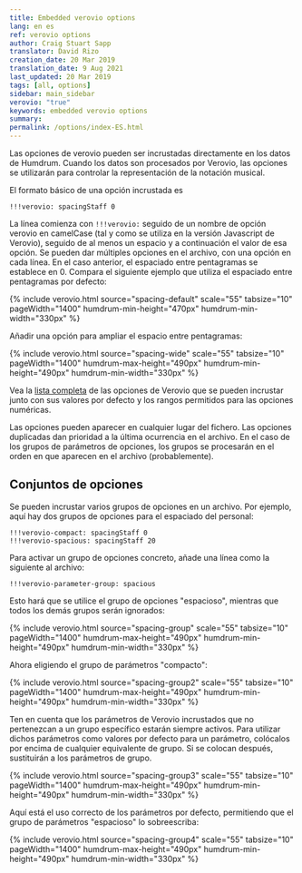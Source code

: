 ```yaml
---
title: Embedded verovio options
lang: en es
ref: verovio options
author: Craig Stuart Sapp
translator: David Rizo
creation_date: 20 Mar 2019
translation_date: 9 Aug 2021
last_updated: 20 Mar 2019
tags: [all, options]
sidebar: main_sidebar
verovio: "true"
keywords: embedded verovio options
summary: 
permalink: /options/index-ES.html
---
```

Las opciones de verovio pueden ser incrustadas directamente en los datos de Humdrum.  Cuando los datos son procesados por Verovio, las opciones se utilizarán para controlar la representación de la notación musical.

El formato básico de una opción incrustada es

```
!!!verovio: spacingStaff 0
```

La línea comienza con `!!!verovio:` seguido de un nombre de opción verovio en camelCase (tal y como se utiliza en la versión Javascript de Verovio), seguido de al menos un espacio y a continuación el valor de esa opción.  Se pueden dar múltiples opciones en el archivo, con una opción en cada línea.  En el caso anterior, el espaciado entre pentagramas se establece en 0. Compara el siguiente ejemplo que utiliza el espaciado entre pentagramas por defecto:


{% include verovio.html
	source="spacing-default"
	scale="55"
	tabsize="10"
	pageWidth="1400"
	humdrum-min-height="470px"
	humdrum-min-width="330px"
%}
<script type="application/x-humdrum" id="spacing-default">
**kern	**kern	**kern	**kern
*ICvox	*ICvox	*ICvox	*ICvox
*Ibass	*Itenor	*Ialto	*Isoprn
*I"Bass	*I"Tenor	*I"Alto	*I"Soprano
*clefF4	*clefGv2	*clefG2	*clefG2
*k[f#]	*k[f#]	*k[f#]	*k[f#]
*M4/4	*M4/4	*M4/4	*M4/4
*met(c)	*met(c)	*met(c)	*met(c)
4G	4B	4g	4dd
=1	=1	=1	=1
4C	8cL	4g	4ee
.	8BJ	.	.
4D	4A	4f#	8ddL
.	.	.	8ccJ
4E	4G	4g	8bL
.	.	.	8ccJ
8BBL	4G	8dL	4dd
8CJ	.	8eJ	.
=2	=2	=2	=2
2D;	2d;	2f#;	2a;
8GL	4d	4g	4b
8F#J	.	.	.
4E	4G	4g	4cc#
=	=	=	=
*-	*-	*-	*-
</script>

Añadir una opción para ampliar el espacio entre pentagramas:

{% include verovio.html
	source="spacing-wide"
	scale="55"
	tabsize="10"
	pageWidth="1400"
	humdrum-max-height="490px"
	humdrum-min-height="490px"
	humdrum-min-width="330px"
%}
<script type="application/x-humdrum" id="spacing-wide">
!!!verovio: spacingStaff 18
**kern	**kern	**kern	**kern
*ICvox	*ICvox	*ICvox	*ICvox
*Ibass	*Itenor	*Ialto	*Isoprn
*I"Bass	*I"Tenor	*I"Alto	*I"Soprano
*clefF4	*clefGv2	*clefG2	*clefG2
*k[f#]	*k[f#]	*k[f#]	*k[f#]
*M4/4	*M4/4	*M4/4	*M4/4
*met(c)	*met(c)	*met(c)	*met(c)
4G	4B	4g	4dd
=1	=1	=1	=1
4C	8cL	4g	4ee
.	8BJ	.	.
4D	4A	4f#	8ddL
.	.	.	8ccJ
4E	4G	4g	8bL
.	.	.	8ccJ
8BBL	4G	8dL	4dd
8CJ	.	8eJ	.
=2	=2	=2	=2
2D;	2d;	2f#;	2a;
8GL	4d	4g	4b
8F#J	.	.	.
4E	4G	4g	4cc#
=	=	=	=
*-	*-	*-	*-
</script>

Vea la [lista completa](/options/list) de las opciones de Verovio que se pueden incrustar junto con sus valores por defecto y los rangos permitidos para las opciones numéricas.

Las opciones pueden aparecer en cualquier lugar del fichero.  Las opciones duplicadas dan prioridad a la última ocurrencia en el archivo.  En el caso de los grupos de parámetros de opciones, los grupos se procesarán en el orden en que aparecen en el archivo (probablemente).

## Conjuntos de opciones ##

Se pueden incrustar varios grupos de opciones en un archivo.  Por ejemplo, aquí hay dos grupos de opciones para el espaciado del personal:

```
!!!verovio-compact: spacingStaff 0
!!!verovio-spacious: spacingStaff 20
```

Para activar un grupo de opciones concreto, añade una línea como la siguiente al archivo:

```
!!!verovio-parameter-group: spacious
```

Esto hará que se utilice el grupo de opciones "espacioso", mientras que todos los demás grupos serán ignorados:


{% include verovio.html
	source="spacing-group"
	scale="55"
	tabsize="10"
	pageWidth="1400"
	humdrum-max-height="490px"
	humdrum-min-height="490px"
	humdrum-min-width="330px"
%}
<script type="application/x-humdrum" id="spacing-group">
!!!verovio-compact: spacingStaff 0
!!!verovio-compact: leftMarginClef 0.00
!!!verovio-spacious: spacingStaff 20
!!!verovio-spacious: leftMarginClef 2.00
!!!verovio-parameter-group: spacious
**kern	**kern	**kern	**kern
*ICvox	*ICvox	*ICvox	*ICvox
*Ibass	*Itenor	*Ialto	*Isoprn
*I"Bass	*I"Tenor	*I"Alto	*I"Soprano
*clefF4	*clefGv2	*clefG2	*clefG2
*k[f#]	*k[f#]	*k[f#]	*k[f#]
*M4/4	*M4/4	*M4/4	*M4/4
*met(c)	*met(c)	*met(c)	*met(c)
4G	4B	4g	4dd
=1	=1	=1	=1
4C	8cL	4g	4ee
.	8BJ	.	.
4D	4A	4f#	8ddL
.	.	.	8ccJ
4E	4G	4g	8bL
.	.	.	8ccJ
8BBL	4G	8dL	4dd
8CJ	.	8eJ	.
=2	=2	=2	=2
2D;	2d;	2f#;	2a;
8GL	4d	4g	4b
8F#J	.	.	.
4E	4G	4g	4cc#
=	=	=	=
*-	*-	*-	*-
</script>

Ahora eligiendo el grupo de parámetros "compacto":

{% include verovio.html
	source="spacing-group2"
	scale="55"
	tabsize="10"
	pageWidth="1400"
	humdrum-max-height="490px"
	humdrum-min-height="490px"
	humdrum-min-width="330px"
%}
<script type="application/x-humdrum" id="spacing-group2">
!!!verovio-compact: spacingStaff 0
!!!verovio-compact: leftMarginClef 0.00
!!!verovio-spacious: spacingStaff 20
!!!verovio-spacious: leftMarginClef 2.00
!!!verovio-parameter-group: compact
**kern	**kern	**kern	**kern
*ICvox	*ICvox	*ICvox	*ICvox
*Ibass	*Itenor	*Ialto	*Isoprn
*I"Bass	*I"Tenor	*I"Alto	*I"Soprano
*clefF4	*clefGv2	*clefG2	*clefG2
*k[f#]	*k[f#]	*k[f#]	*k[f#]
*M4/4	*M4/4	*M4/4	*M4/4
*met(c)	*met(c)	*met(c)	*met(c)
4G	4B	4g	4dd
=1	=1	=1	=1
4C	8cL	4g	4ee
.	8BJ	.	.
4D	4A	4f#	8ddL
.	.	.	8ccJ
4E	4G	4g	8bL
.	.	.	8ccJ
8BBL	4G	8dL	4dd
8CJ	.	8eJ	.
=2	=2	=2	=2
2D;	2d;	2f#;	2a;
8GL	4d	4g	4b
8F#J	.	.	.
4E	4G	4g	4cc#
=	=	=	=
*-	*-	*-	*-
</script>

Ten en cuenta que los parámetros de Verovio incrustados que no pertenezcan a un grupo específico estarán siempre activos.  Para utilizar dichos parámetros como valores por defecto para un parámetro, colócalos por encima de cualquier equivalente de grupo.  Si se colocan después, sustituirán a los parámetros de grupo.


{% include verovio.html
	source="spacing-group3"
	scale="55"
	tabsize="10"
	pageWidth="1400"
	humdrum-max-height="490px"
	humdrum-min-height="490px"
	humdrum-min-width="330px"
%}
<script type="application/x-humdrum" id="spacing-group3">
!!!verovio-compact: spacingStaff 0
!!!verovio-spacious: spacingStaff 20
!!!verovio-parameter-group: spacious
!!!verovio: spacingStaff 0
**kern	**kern	**kern	**kern
*ICvox	*ICvox	*ICvox	*ICvox
*Ibass	*Itenor	*Ialto	*Isoprn
*I"Bass	*I"Tenor	*I"Alto	*I"Soprano
*clefF4	*clefGv2	*clefG2	*clefG2
*k[f#]	*k[f#]	*k[f#]	*k[f#]
*M4/4	*M4/4	*M4/4	*M4/4
*met(c)	*met(c)	*met(c)	*met(c)
4G	4B	4g	4dd
=1	=1	=1	=1
4C	8cL	4g	4ee
.	8BJ	.	.
4D	4A	4f#	8ddL
.	.	.	8ccJ
4E	4G	4g	8bL
.	.	.	8ccJ
8BBL	4G	8dL	4dd
8CJ	.	8eJ	.
=2	=2	=2	=2
2D;	2d;	2f#;	2a;
8GL	4d	4g	4b
8F#J	.	.	.
4E	4G	4g	4cc#
=	=	=	=
*-	*-	*-	*-
</script>


Aquí está el uso correcto de los parámetros por defecto, permitiendo que el grupo de parámetros "espacioso" lo sobreescriba:

{% include verovio.html
	source="spacing-group4"
	scale="55"
	tabsize="10"
	pageWidth="1400"
	humdrum-max-height="490px"
	humdrum-min-height="490px"
	humdrum-min-width="330px"
%}
<script type="application/x-humdrum" id="spacing-group4">
!!!verovio: spacingStaff 0
!!!verovio-compact: spacingStaff 0
!!!verovio-spacious: spacingStaff 20
!!!verovio-parameter-group: spacious
**kern	**kern	**kern	**kern
*ICvox	*ICvox	*ICvox	*ICvox
*Ibass	*Itenor	*Ialto	*Isoprn
*I"Bass	*I"Tenor	*I"Alto	*I"Soprano
*clefF4	*clefGv2	*clefG2	*clefG2
*k[f#]	*k[f#]	*k[f#]	*k[f#]
*M4/4	*M4/4	*M4/4	*M4/4
*met(c)	*met(c)	*met(c)	*met(c)
4G	4B	4g	4dd
=1	=1	=1	=1
4C	8cL	4g	4ee
.	8BJ	.	.
4D	4A	4f#	8ddL
.	.	.	8ccJ
4E	4G	4g	8bL
.	.	.	8ccJ
8BBL	4G	8dL	4dd
8CJ	.	8eJ	.
=2	=2	=2	=2
2D;	2d;	2f#;	2a;
8GL	4d	4g	4b
8F#J	.	.	.
4E	4G	4g	4cc#
=	=	=	=
*-	*-	*-	*-
</script>




